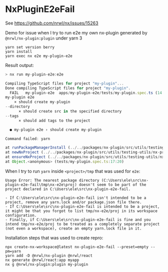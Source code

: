 # NxPluginE2eFail

See https://github.com/nrwl/nx/issues/15263

Demo for issue when I try to run e2e my own nx-plugin generated by `@nrwl/nx-plugin:plugin` under yarn 3

```
yarn set version berry
yarn install
yarn exec nx e2e my-plugin-e2e
```

Result output:

```typescript
> nx run my-plugin-e2e:e2e

Compiling TypeScript files for project "my-plugin"...
Done compiling TypeScript files for project "my-plugin".
  FAIL   my-plugin-e2e  apps/my-plugin-e2e/tests/my-plugin.spec.ts (14.007 s)
my-plugin e2e
    × should create my-plugin
--directory
      × should create src in the specified directory
--tags
      × should add tags to the project

  ● my-plugin e2e › should create my-plugin

Command failed: yarn

at runPackageManagerInstall (../../packages/nx-plugin/src/utils/testing-utils/nx-project.ts:54:27)
at newNxProject (../../packages/nx-plugin/src/utils/testing-utils/nx-project.ts:74:3)
at ensureNxProject (../../packages/nx-plugin/src/utils/testing-utils/nx-project.ts:86:3)
at Object.<anonymous> (tests/my-plugin.spec.ts:17:20)
```

When I try to run `yarn` inside `<project>/tmp` that was used for `e2e`:
```
Usage Error: The nearest package directory (C:\Users\ele\src\nx-plugin-e2e-fail\tmp\nx-e2e\proj) doesn't seem to be part of the project declared in C:\Users\ele\src\nx-plugin-e2e-fail.

- If C:\Users\ele\src\nx-plugin-e2e-fail isn't intended to be a project, remove any yarn.lock and/or package.json file there.
- If C:\Users\ele\src\nx-plugin-e2e-fail is intended to be a project, it might be that you forgot to list tmp/nx-e2e/proj in its workspace configuration.
- Finally, if C:\Users\ele\src\nx-plugin-e2e-fail is fine and you intend tmp/nx-e2e/proj to be treated as a completely separate project (not even a workspace), create an empty yarn.lock file in it.
```

Installation steps that was used to create repro:

```
npx create-nx-workspace@latest nx-plugin-e2e-fail --preset=empty --pm=yarn
yarn add -D @nrwl/nx-plugin @nrwl/react
nx generate @nrwl/react:app myapp
nx g @nrwl/nx-plugin:plugin my-plugin
```
